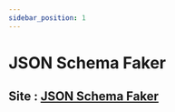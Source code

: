 ```yaml
---
sidebar_position: 1
---
```


# JSON Schema Faker


## Site : [JSON Schema Faker](https://json-schema-faker.js.org/)